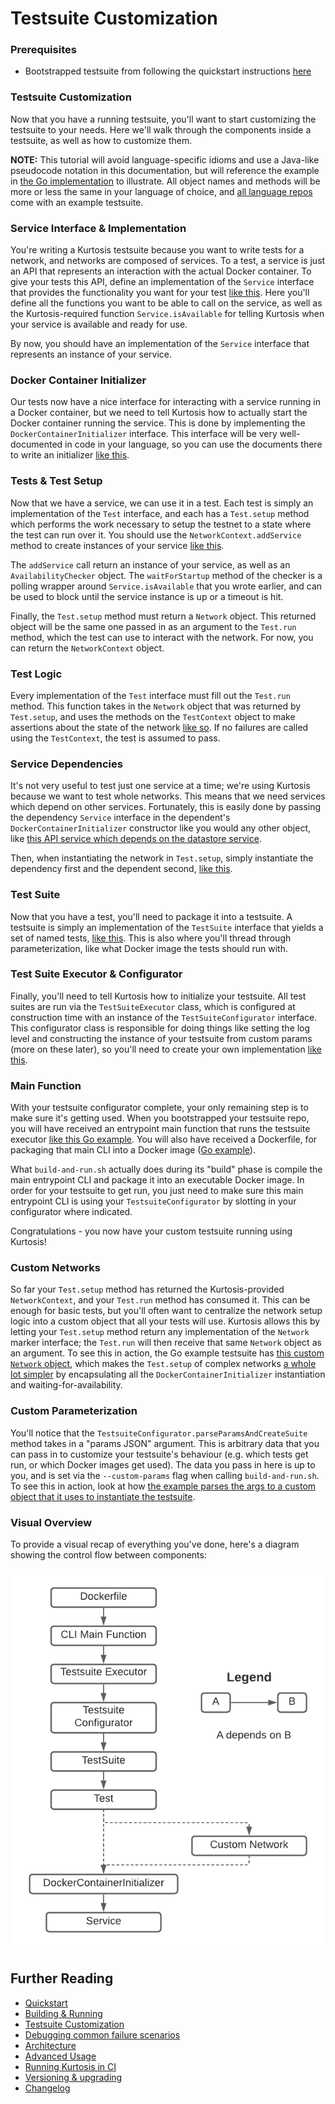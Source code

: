 Testsuite Customization
=======================
### Prerequisites
* Bootstrapped testsuite from following the quickstart instructions [here](https://github.com/kurtosis-tech/kurtosis-libs/tree/master#testsuite-quickstart)

### Testsuite Customization
Now that you have a running testsuite, you'll want to start customizing the testsuite to your needs. Here we'll walk through the components inside a testsuite, as well as how to customize them.

**NOTE:** This tutorial will avoid language-specific idioms and use a Java-like pseudocode notation in this documentation, but will reference the example in [the Go implementation](https://github.com/kurtosis-tech/kurtosis-libs/tree/master/golang) to illustrate. All object names and methods will be more or less the same in your language of choice, and [all language repos](https://github.com/kurtosis-tech/kurtosis-libs/tree/master) come with an example testsuite.

### Service Interface & Implementation
You're writing a Kurtosis testsuite because you want to write tests for a network, and networks are composed of services. To a test, a service is just an API that represents an interaction with the actual Docker container. To give your tests this API, define an implementation of the `Service` interface that provides the functionality you want for your test [like this](https://github.com/kurtosis-tech/kurtosis-libs/blob/master/golang/testsuite/services_impl/datastore/datastore_service.go). Here you'll define all the functions you want to be able to call on the service, as well as the Kurtosis-required function `Service.isAvailable` for telling Kurtosis when your service is available and ready for use.

By now, you should have an implementation of the `Service` interface that represents an instance of your service.

### Docker Container Initializer
Our tests now have a nice interface for interacting with a service running in a Docker container, but we need to tell Kurtosis how to actually start the Docker container running the service. This is done by implementing the `DockerContainerInitializer` interface. This interface will be very well-documented in code in your language, so you can use the documents there to write an initializer [like this](https://github.com/kurtosis-tech/kurtosis-libs/blob/master/golang/testsuite/services_impl/datastore/datastore_container_initializer.go).

### Tests & Test Setup
Now that we have a service, we can use it in a test. Each test is simply an implementation of the `Test` interface, and each has a `Test.setup` method which performs the work necessary to setup the testnet to a state where the test can run over it. You should use the `NetworkContext.addService` method to create instances of your service [like this](https://github.com/kurtosis-tech/kurtosis-libs/blob/master/golang/testsuite/testsuite_impl/basic_datastore_test/basic_datastore_test_.go#L38). 

The `addService` call return an instance of your service, as well as an `AvailabilityChecker` object. The `waitForStartup` method of the checker is a polling wrapper around `Service.isAvailable` that you wrote earlier, and can be used to block until the service instance is up or a timeout is hit.

Finally, the `Test.setup` method must return a `Network` object. This returned object will be the same one passed in as an argument to the `Test.run` method, which the test can use to interact with the network. For now, you can return the `NetworkContext` object.

### Test Logic
Every implementation of the `Test` interface must fill out the `Test.run` method. This function takes in the `Network` object that was returned by `Test.setup`, and uses the methods on the `TestContext` object to make assertions about the state of the network [like so](https://github.com/kurtosis-tech/kurtosis-libs/blob/master/golang/testsuite/testsuite_impl/basic_datastore_test/basic_datastore_test_.go#L48). If no failures are called using the `TestContext`, the test is assumed to pass.

### Service Dependencies
It's not very useful to test just one service at a time; we're using Kurtosis because we want to test whole networks. This means that we need services which depend on other services. Fortunately, this is easily done by passing the dependency `Service` interface in the dependent's `DockerContainerInitializer` constructor like you would any other object, like [this API service which depends on the datastore service](https://github.com/kurtosis-tech/kurtosis-libs/blob/master/golang/testsuite/services_impl/api/api_container_initializer.go#L37).

Then, when instantiating the network in `Test.setup`, simply instantiate the dependency first and the dependent second, [like this](https://github.com/kurtosis-tech/kurtosis-libs/blob/master/golang/testsuite/testsuite_impl/basic_datastore_and_api_test/basic_datastore_and_api_test_.go#L39).

### Test Suite
Now that you have a test, you'll need to package it into a testsuite. A testsuite is simply an implementation of the `TestSuite` interface that yields a set of named tests, [like this](https://github.com/kurtosis-tech/kurtosis-libs/blob/master/golang/testsuite/testsuite_impl/example_testsuite.go). This is also where you'll thread through parameterization, like what Docker image the tests should run with.

### Test Suite Executor & Configurator
Finally, you'll need to tell Kurtosis how to initialize your testsuite. All test suites are run via the `TestSuiteExecutor` class, which is configured at construction time with an instance of the `TestSuiteConfigurator` interface. This configurator class is responsible for doing things like setting the log level and constructing the instance of your testsuite from custom params (more on these later), so you'll need to create your own implementation [like this](https://github.com/kurtosis-tech/kurtosis-libs/blob/master/golang/testsuite/execution_impl/example_testsuite_configurator.go).

### Main Function
With your testsuite configurator complete, your only remaining step is to make sure it's getting used. When you bootstrapped your testsuite repo, you will have received an entrypoint main function that runs the testsuite executor [like this Go example](https://github.com/kurtosis-tech/kurtosis-libs/blob/master/golang/testsuite/main.go). You will also have received a Dockerfile, for packaging that main CLI into a Docker image ([Go example](https://github.com/kurtosis-tech/kurtosis-libs/blob/develop/golang/testsuite/Dockerfile)). 

What `build-and-run.sh` actually does during its "build" phase is compile the main entrypoint CLI and package it into an executable Docker image. In order for your testsuite to get run, you just need to make sure this main entrypoint CLI is using your `TestsuiteConfigurator` by slotting in your configurator where indicated.

Congratulations - you now have your custom testsuite running using Kurtosis!

<!-- TODO MOVE THIS STUFF TO ADVANCED USAGE SECTION -->
### Custom Networks
So far your `Test.setup` method has returned the Kurtosis-provided `NetworkContext`, and your `Test.run` method has consumed it. This can be enough for basic tests, but you'll often want to centralize the network setup logic into a custom object that all your tests will use. Kurtosis allows this by letting your `Test.setup` method return any implementation of the `Network` marker interface; the `Test.run` will then receive that same `Network` object as an argument. To see this in action, the Go example testsuite has [this custom `Network` object](https://github.com/kurtosis-tech/kurtosis-libs/blob/master/golang/testsuite/networks_impl/test_network.go), which makes the `Test.setup` of complex networks [a whole lot simpler](https://github.com/kurtosis-tech/kurtosis-libs/blob/master/golang/testsuite/testsuite_impl/advanced_network_test/advanced_network_test_.go#L34) by encapsulating all the `DockerContainerInitializer` instantiation and waiting-for-availability.

### Custom Parameterization
You'll notice that the `TestsuiteConfigurator.parseParamsAndCreateSuite` method takes in a "params JSON" argument. This is arbitrary data that you can pass in to customize your testsuite's behaviour (e.g. which tests get run, or which Docker images get used). The data you pass in here is up to you, and is set via the `--custom-params` flag when calling `build-and-run.sh`. To see this in action, look at how [the example parses the args to a custom object that it uses to instantiate the testsuite](https://github.com/kurtosis-tech/kurtosis-libs/blob/master/golang/testsuite/execution_impl/example_testsuite_configurator.go#L36).

### Visual Overview
To provide a visual recap of everything you've done, here's a diagram showing the control flow between components:

![](./images/testsuite-architecture.png)

Further Reading
---------------
* [Quickstart](https://github.com/kurtosis-tech/kurtosis-libs/tree/master#testsuite-quickstart)
* [Building & Running](./building-and-running.md)
* [Testsuite Customization](./testsuite-customization.md)
* [Debugging common failure scenarios](./debugging-failed-tests.md)
* [Architecture](./architecture.md)
* [Advanced Usage](./advanced-usage.md)
* [Running Kurtosis in CI](./running-in-ci.md)
* [Versioning & upgrading](./versioning-and-upgrading.md)
* [Changelog](./changelog.md) 
